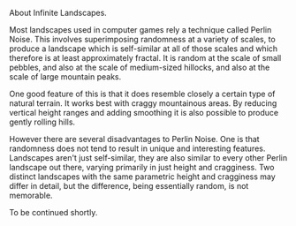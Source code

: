 About Infinite Landscapes.

Most landscapes used in computer games rely a technique called Perlin Noise. This involves superimposing randomness at a variety of scales, 
to produce a landscape which is self-similar at all of those scales and which therefore is at least approximately fractal. It is random at
the scale of small pebbles, and also at the scale of medium-sized hillocks, and also at the scale of large mountain peaks.

One good feature of this is that it does resemble closely a certain type of natural terrain. It works best with craggy mountainous areas. 
By reducing vertical height ranges and adding smoothing it is also possible to produce gently rolling hills.

However there are several disadvantages to Perlin Noise. One is that randomness does not tend to result in unique and interesting
features. Landscapes aren't just self-similar, they are also similar to every other Perlin landscape out there, varying primarily in just
height and cragginess. Two distinct landscapes with the same parametric height and cragginess may differ in detail, but the difference, 
being essentially random, is not memorable.

To be continued shortly. 
